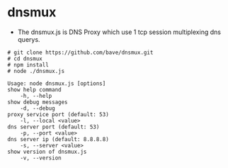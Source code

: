 dnsmux
======

 * The dnsmux.js is DNS Proxy which use 1 tcp session multiplexing dns querys.

```
# git clone https://github.com/bave/dnsmux.git
# cd dnsmux
# npm install
# node ./dnsmux.js 
```

```
Usage: node dnsmux.js [options]
show help command
    -h, --help
show debug messages
    -d, --debug
proxy service port (default: 53)
    -l, --local <value>
dns server port (default: 53)
    -p, --port <value>
dns server ip (default: 8.8.8.8)
    -s, --server <value>
show version of dnsmux.js
    -v, --version
```

